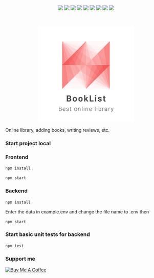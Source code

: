 <p align="middle">
    <img src="https://img.shields.io/badge/Node.js-43853D?style=for-the-badge&logo=node.js&logoColor=white"/>
    <img src="https://img.shields.io/badge/Express.js-404D59?style=for-the-badge"/>
    <img src="https://img.shields.io/badge/mocha.js-323330?style=for-the-badge&logo=mocha&logoColor=Brown"/>
    <img src="https://img.shields.io/badge/React-20232A?style=for-the-badge&logo=react&logoColor=61DAFB"/>
    <img src="https://img.shields.io/badge/styled--components-DB7093?style=for-the-badge&logo=styled-components&logoColor=white"/>
    <img src="https://img.shields.io/badge/React_Router-CA4245?style=for-the-badge&logo=react-router&logoColor=white"/>
    <img src="https://img.shields.io/badge/MongoDB-4EA94B?style=for-the-badge&logo=mongodb&logoColor=white"/>
    <img src="https://img.shields.io/badge/json%20web%20tokens-323330?style=for-the-badge&logo=json-web-tokens&logoColor=pink"/>
    <img src="https://img.shields.io/badge/docker-%230db7ed.svg?style=for-the-badge&logo=docker&logoColor=white"/>
</p>

<br/>
<p align="middle">
    <img src="https://github.com/MindBreakerGM/BookList/blob/main/images/logo.png" width="300px" height="300px"/>
</p>


Online library, adding books, writing reviews, etc.

### Start project local

### Frontend
```
npm install
```

```
npm start
```

### Backend

```
npm install
```
Enter the data in example.env and change the file name to .env then

```
npm start
```
### Start basic unit tests for backend
```
npm test
```


### Support me

<a href="https://www.buymeacoffee.com/soulnaturalist" target="_blank"><img src="https://cdn.buymeacoffee.com/buttons/default-orange.png" alt="Buy Me A Coffee" height="41" width="174"></a>




